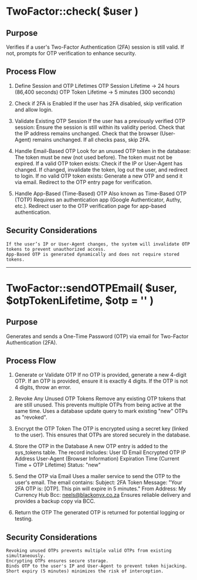 # TwoFactor::check( $user )

## Purpose
Verifies if a user's Two-Factor Authentication (2FA) session is still valid.
If not, prompts for OTP verification to enhance security.

## Process Flow
1. Define Session and OTP Lifetimes
    OTP Session Lifetime → 24 hours (86,400 seconds)
    OTP Token Lifetime → 5 minutes (300 seconds)

2. Check if 2FA is Enabled
    If the user has 2FA disabled, skip verification and allow login.

3. Validate Existing OTP Session
    If the user has a previously verified OTP session:
        Ensure the session is still within its validity period.
        Check that the IP address remains unchanged.
        Check that the browser (User-Agent) remains unchanged.
        If all checks pass, skip 2FA.

4. Handle Email-Based OTP
    Look for an unused OTP token in the database:
        The token must be new (not used before).
        The token must not be expired.
    If a valid OTP token exists:
        Check if the IP or User-Agent has changed.
        If changed, invalidate the token, log out the user, and redirect to login.
    If no valid OTP token exists:
        Generate a new OTP and send it via email.
    Redirect to the OTP entry page for verification.

5. Handle App-Based (Time-Based) OTP
    Also known as Time-Based OTP (TOTP)
    Requires an authentication app (Google Authenticator, Authy, etc.).
    Redirect user to the OTP verification page for app-based authentication.

## Security Considerations
    If the user’s IP or User-Agent changes, the system will invalidate OTP tokens to prevent unauthorized access.
    App-Based OTP is generated dynamically and does not require stored tokens.


---


# TwoFactor::sendOTPEmail( $user, $otpTokenLifetime, $otp = '' )

## Purpose
Generates and sends a One-Time Password (OTP) via email for Two-Factor Authentication (2FA).

## Process Flow
1. Generate or Validate OTP
    If no OTP is provided, generate a new 4-digit OTP.
    If an OTP is provided, ensure it is exactly 4 digits.
    If the OTP is not 4 digits, throw an error.

2. Revoke Any Unused OTP Tokens
    Remove any existing OTP tokens that are still unused.
    This prevents multiple OTPs from being active at the same time.
    Uses a database update query to mark existing "new" OTPs as "revoked".

3. Encrypt the OTP Token
    The OTP is encrypted using a secret key (linked to the user).
    This ensures that OTPs are stored securely in the database.

4. Store the OTP in the Database
    A new OTP entry is added to the sys_tokens table.
    The record includes:
        User ID
        Email
        Encrypted OTP
        IP Address
        User-Agent (Browser Information)
        Expiration Time (Current Time + OTP Lifetime)
        Status: "new"

5. Send the OTP via Email
    Uses a mailer service to send the OTP to the user's email.
    The email contains:
        Subject: 2FA Token
        Message: "Your 2FA OTP is: [OTP]. This pin will expire in 5 minutes."
        From Address: My Currency Hub
        Bcc: neels@blackonyx.co.za
    Ensures reliable delivery and provides a backup copy via BCC.

6. Return the OTP
    The generated OTP is returned for potential logging or testing.

## Security Considerations
    Revoking unused OTPs prevents multiple valid OTPs from existing simultaneously.
    Encrypting OTPs ensures secure storage.
    Binds OTP to the user's IP and User-Agent to prevent token hijacking.
    Short expiry (5 minutes) minimizes the risk of interception.